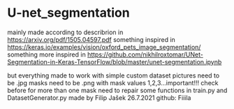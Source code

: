 # U-net_segmentation

mainly made according to describrion in https://arxiv.org/pdf/1505.04597.pdf
something inspired in https://keras.io/examples/vision/oxford_pets_image_segmentation/
something more inspired in https://github.com/nikhilroxtomar/UNet-Segmentation-in-Keras-TensorFlow/blob/master/unet-segmentation.ipynb

but everything made to work with simple custom dataset
pictures need to be .jpg
masks need to be .png with mask values 1,2,3...important!!! check before
for more than one mask need to repair some functions in train.py and DatasetGenerator.py
made by Filip Jašek  26.7.2021
github: Fiiila 
